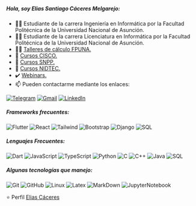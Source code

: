##### Hola, soy Elias Santiago Cáceres Melgarejo:

- 👨‍🎓 Estudiante de la carrera Ingeniería en Informática por la Facultad Politécnica de la Universidad Nacional de Asunción.
- 👨‍🎓 Estudiante de la carrera Licenciatura en Informática por la Facultad Politécnica de la Universidad Nacional de Asunción.
- 👨‍🏫 [Talleres de cálculo FPUNA.](https://drive.google.com/drive/folders/1ZesEp14DzYtBS2OhAMHtO4Hc1zZnDhat?usp=sharing)
- 🥇 [Cursos CISCO.](https://drive.google.com/drive/folders/1CkUrEcb41pi8wIMpjAaEoknwaIyp_Fxb?usp=sharing)
- 🥇 [Cursos SNPP.](https://drive.google.com/drive/folders/1NRKVS7TqT97X3zajofN6KonkRB-Qw3O6?usp=sharing)
- 🥇 [Cursos NIDTEC.](https://drive.google.com/drive/folders/1jth5cZkaYHNdLotOx71wf5xu6g0zOFg8?usp=sharing)
- ✔️ [Webinars.](https://drive.google.com/drive/folders/1dzimPOF7B_AtSkv6zQz_XYDC257tV_YQ?usp=sharing)
- :mailbox: Pueden contactarme mediante los enlaces:

[![Telegram](https://img.shields.io/badge/-TELEGRAM-2CA5E0?style=for-the-badge&logo=telegram&logoColor=white)](https://t.me/Elias7991)
[![Gmail](https://img.shields.io/badge/-GMAIL-D14836?style=for-the-badge&logo=gmail&logoColor=white)](mailto:eliascaceres124@fpuna.edu.py)
[![LinkedIn](https://img.shields.io/badge/-LINKEDIN-0077B5?style=for-the-badge&logo=linkedin&logoColor=white)](https://www.linkedin.com/in/elias-c%C3%A1ceres-262b1b1b4/)

##### Frameworks frecuentes:

![Flutter](https://img.shields.io/badge/-flutter-000000?style=flat&logo=flutter)
![React](https://img.shields.io/badge/-react+ts-000000?style=flat&logo=react)
![Tailwind](https://img.shields.io/badge/-tailwind-000000?style=flat&logo=tailwindcss)
![Bootstrap](https://img.shields.io/badge/-bootstrap-000000?style=flat&logo=bootstrap)
![Django](https://img.shields.io/badge/-django-000000?style=flat&logo=django)
![SQL](https://img.shields.io/badge/-SQL-000000?style=flat&logo=postgresql)

##### Lenguajes Frecuentes:

![Dart](https://img.shields.io/badge/-dart-000000?style=flat&logo=dart)
![JavaScript](https://img.shields.io/badge/-javascript-000000?style=flat&logo=javascript)
![TypeScript](https://img.shields.io/badge/-typescript-000000?style=flat&logo=typescript)
![Python](https://img.shields.io/badge/-Python-000000?style=flat&logo=python)
![C](https://img.shields.io/badge/-C-000000?style=flat&logo=c)
![C++](https://img.shields.io/badge/-C++-000000?style=flat&logo=c%2B%2B)
![Java](https://img.shields.io/badge/-Java-000000?style=flat&logo=java)
![SQL](https://img.shields.io/badge/-SQL-000000?style=flat&logo=postgresql)

##### Algunas tecnologías que manejo:

![Git](https://img.shields.io/badge/-Git-222222?style=flat&logo=git&logoColor=F05032)
![GitHub](https://img.shields.io/badge/-GitHub-222222?style=flat&logo=github&logoColor=181717)
![Linux](https://img.shields.io/badge/-Linux-222222?style=flat&logo=linux&logoColor=FCC624)
![Latex](https://img.shields.io/badge/-Latex-222222?style=flat&logo=latex&logoColor=FFFFFF)
![MarkDown](https://img.shields.io/badge/-MarkDown-000000?style=flat&logo=markdown)
![JupyterNotebook](https://img.shields.io/badge/-JupyterNotebook-000000?style=flat&logo=jupyter)

⭐️ Perfil [Elias Cáceres](https://github.com/elias7991)
